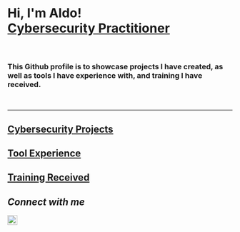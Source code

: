 # Hi, I'm Aldo! <br>[Cybersecurity Practitioner](https://www.linkedin.com/in/aldo-oliveri)

<br>

### This Github profile is to showcase projects I have created, as well as tools I have experience with, and training I have received.

<br>

---
## [Cybersecurity Projects](https://github.com/Aldo-2077/Cybersecurity_Projects.git)


## [Tool Experience](https://github.com/Aldo-2077/Tool_Experience.git)

## [Training Received](https://github.com/Aldo-2077/Training_Received)

## *Connect with me* 
[<img align="left" alt="Aldo_Oliveri | LinkedIn" width="22px" src="https://cdn.jsdelivr.net/npm/simple-icons@v3/icons/linkedin.svg" />](https://www.linkedin.com/in/aldo-oliveri)
